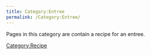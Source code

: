 ```yaml
---
title: Category:Entree
permalink: /Category:Entree/
---
```


Pages in this category are contain a recipe for an entree.

[Category:Recipe](/Category:Recipe "wikilink")